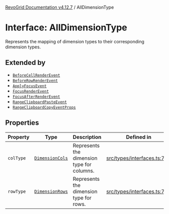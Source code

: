 [RevoGrid Documentation v4.12.7](README.md) / AllDimensionType

# Interface: AllDimensionType

Represents the mapping of dimension types to their corresponding dimension types.

## Extended by

- [`BeforeCellRenderEvent`](Interface.BeforeCellRenderEvent.md)
- [`BeforeRowRenderEvent`](Interface.BeforeRowRenderEvent.md)
- [`ApplyFocusEvent`](Interface.ApplyFocusEvent.md)
- [`FocusRenderEvent`](Interface.FocusRenderEvent.md)
- [`FocusAfterRenderEvent`](Interface.FocusAfterRenderEvent.md)
- [`RangeClipboardPasteEvent`](Interface.RangeClipboardPasteEvent.md)
- [`RangeClipboardCopyEventProps`](Interface.RangeClipboardCopyEventProps.md)

## Properties

| Property | Type | Description | Defined in |
| ------ | ------ | ------ | ------ |
| `colType` | [`DimensionCols`](TypeAlias.DimensionCols.md) | Represents the dimension type for columns. | [src/types/interfaces.ts:769](https://github.com/revolist/revogrid/blob/435ff99a088c5c293d22eb08cc3e448f60f4eb56/src/types/interfaces.ts#L769) |
| `rowType` | [`DimensionRows`](TypeAlias.DimensionRows.md) | Represents the dimension type for rows. | [src/types/interfaces.ts:764](https://github.com/revolist/revogrid/blob/435ff99a088c5c293d22eb08cc3e448f60f4eb56/src/types/interfaces.ts#L764) |
